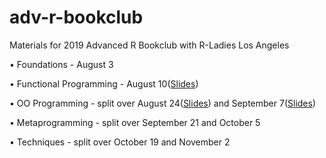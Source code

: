 # adv-r-bookclub
Materials for 2019 Advanced R Bookclub with R-Ladies Los Angeles


• Foundations - August 3

• Functional Programming - August 10([Slides](https://github.com/amy17519/adv-r-bookclub/blob/master/Advanced%20R%20-%20Functional%20Programming.pdf))

• OO Programming - split over August 24([Slides](https://www.dontyouremember.com/talks/advanced-r-oo-1.html#/)) and September 7([Slides](https://www.dontyouremember.com/talks/advanced-r-oo2.html))

• Metaprogramming - split over September 21 and October 5

• Techniques - split over October 19 and November 2


